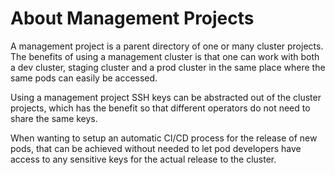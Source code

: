 # About Management Projects
A management project is a parent directory of one or many cluster projects.
The benefits of using a management cluster is that one can work with both a dev cluster, staging cluster and a prod cluster in the same place where the same pods can easily be accessed.

Using a management project SSH keys can be abstracted out of the cluster projects, which has the benefit so that different operators do not need to share the same keys.

When wanting to setup an automatic CI/CD process for the release of new pods, that can be achieved without needed to let pod developers have access to any sensitive keys for the actual release to the cluster.
